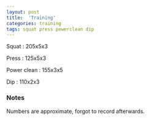 ```yaml
---
layout: post
title:  'Training'
categories: training
tags: squat press powerclean dip
---
```


Squat       :   205x5x3

Press       :   125x5x3

Power clean :   155x3x5

Dip         :   110x2x3

### Notes

Numbers are approximate, forgot to record afterwards.

